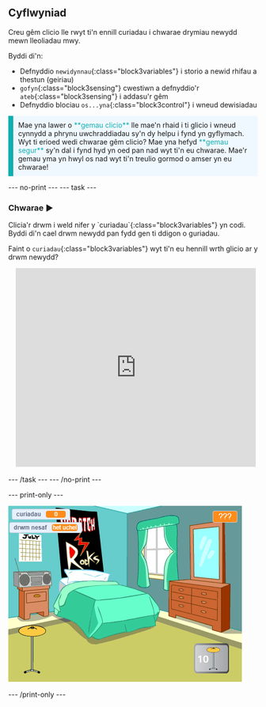 ## Cyflwyniad

Creu gêm clicio lle rwyt ti'n ennill curiadau i chwarae drymiau newydd mewn lleoliadau mwy.

Byddi di'n:
+ Defnyddio `newidynnau`{:class="block3variables"} i storio a newid rhifau a thestun (geiriau)
+ `gofyn`{:class="block3sensing"} cwestiwn a defnyddio'r `ateb`{:class="block3sensing"} i addasu'r gêm
+ Defnyddio blociau `os...yna`{:class="block3control"} i wneud dewisiadau

<p style="border-left: solid; border-width:10px; border-color: #0faeb0; background-color: aliceblue; padding: 10px;">
Mae yna lawer o <span style="color: #0faeb0">**gemau clicio**</span> lle mae'n rhaid i ti glicio i wneud cynnydd a phrynu uwchraddiadau sy'n dy helpu i fynd yn gyflymach. Wyt ti erioed wedi chwarae gêm clicio? Mae yna hefyd <span style="color: #0faeb0">**gemau segur**</span> sy'n dal i fynd hyd yn oed pan nad wyt ti'n eu chwarae. Mae'r gemau yma yn hwyl os nad wyt ti'n treulio gormod o amser yn eu chwarae!</p>

--- no-print ---
--- task ---

### Chwarae ▶️
<div style="display: flex; flex-wrap: wrap">
<div style="flex-basis: 175px; flex-grow: 1">  
Clicia'r drwm i weld nifer y `curiadau`{:class="block3variables"} yn codi. Byddi di'n cael drwm newydd pan fydd gen ti ddigon o guriadau. 

Faint o `curiadau`{:class="block3variables"} wyt ti'n eu hennill wrth glicio ar y drwm newydd?
</div>
<div class="scratch-preview" style="margin-left: 15px;">
  <iframe allowtransparency="true" width="485" height="402" src="https://scratch.mit.edu/projects/embed/799955066/?autostart=false" frameborder="0"></iframe>
</div>
</div>

--- /task ---
--- /no-print ---

--- print-only ---

![Prosiect wedi'i gwblhau](images/showcase_static.png)

--- /print-only ---
